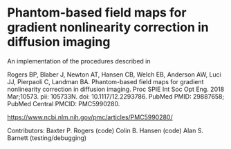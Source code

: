 # Phantom-based field maps for gradient nonlinearity correction in diffusion imaging

An implementation of the procedures described in

Rogers BP, Blaber J, Newton AT, Hansen CB, Welch EB, Anderson AW, Luci JJ, 
Pierpaoli C, Landman BA. Phantom-based field maps for gradient nonlinearity
correction in diffusion imaging. Proc SPIE Int Soc Opt Eng. 2018 Mar;10573. pii: 105733N. doi: 10.1117/12.2293786. PubMed PMID: 29887658; PubMed Central PMCID: PMC5990280.

https://www.ncbi.nlm.nih.gov/pmc/articles/PMC5990280/


Contributors:
Baxter P. Rogers (code)
Colin B. Hansen (code)
Alan S. Barnett (testing/debugging)
